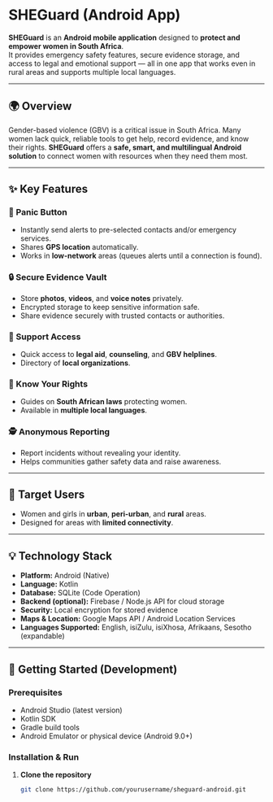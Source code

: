 # SHEGuard (Android App)

**SHEGuard** is an **Android mobile application** designed to **protect and empower women in South Africa**.  
It provides emergency safety features, secure evidence storage, and access to legal and emotional support — all in one app that works even in rural areas and supports multiple local languages.

---

## 🌍 Overview

Gender-based violence (GBV) is a critical issue in South Africa. Many women lack quick, reliable tools to get help, record evidence, and know their rights. **SHEGuard** offers a **safe, smart, and multilingual Android solution** to connect women with resources when they need them most.

---

## ✨ Key Features

### 🚨 Panic Button
- Instantly send alerts to pre-selected contacts and/or emergency services.
- Shares **GPS location** automatically.
- Works in **low-network** areas (queues alerts until a connection is found).

### 🔒 Secure Evidence Vault
- Store **photos**, **videos**, and **voice notes** privately.
- Encrypted storage to keep sensitive information safe.
- Share evidence securely with trusted contacts or authorities. 

### 💬 Support Access
- Quick access to **legal aid**, **counseling**, and **GBV helplines**.
- Directory of **local organizations**.

### 📖 Know Your Rights
- Guides on **South African laws** protecting women.
- Available in **multiple local languages**.

### 🕵️ Anonymous Reporting
- Report incidents without revealing your identity.
- Helps communities gather safety data and raise awareness.

---

## 📱 Target Users
- Women and girls in **urban**, **peri-urban**, and **rural** areas.
- Designed for areas with **limited connectivity**.

---

## 💡 Technology Stack
- **Platform:** Android (Native)
- **Language:** Kotlin
- **Database:** SQLite (Code Operation)
- **Backend (optional):** Firebase / Node.js API for cloud storage
- **Security:** Local encryption for stored evidence
- **Maps & Location:** Google Maps API / Android Location Services
- **Languages Supported:** English, isiZulu, isiXhosa, Afrikaans, Sesotho (expandable)

---

## 🚀 Getting Started (Development)

### Prerequisites
- Android Studio (latest version)
- Kotlin SDK
- Gradle build tools
- Android Emulator or physical device (Android 9.0+)

### Installation & Run
1. **Clone the repository**
   ```bash
   git clone https://github.com/yourusername/sheguard-android.git
